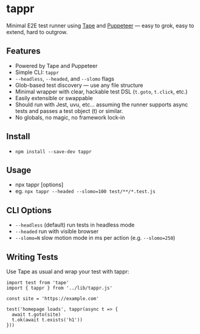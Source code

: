# tappr

Minimal E2E test runner using [Tape](https://github.com/substack/tape) and [Puppeteer](https://www.npmjs.com/package/puppeteer) — easy to grok, easy to extend, hard to outgrow.

## Features
- Powered by Tape and Puppeteer
- Simple CLI: `tappr`
- `--headless`, `--headed`, and `--slomo` flags
- Glob-based test discovery — use any file structure
- Minimal wrapper with clear, hackable test DSL (`t.goto`, `t.click`, etc.)
- Easily extensible or swappable
- Should run with Jest, uvu, etc... assuming the runner supports async tests and passes a test object (t) or similar.
- No globals, no magic, no framework lock-in

## Install
- `npm install --save-dev tappr`

## Usage
- npx tappr [options] <glob-patterns>
- eg. `npx tappr --headed --slomo=100 test/**/*.test.js`

## CLI Options
- `--headless` (default) run tests in headless mode
- `--headed` run with visible browser
- `--slomo=N` slow motion mode in ms per action (e.g. `--slomo=250`)

## Writing Tests
Use Tape as usual and wrap your test with tappr:
```
import test from 'tape'
import { tappr } from '../lib/tappr.js'

const site = 'https://example.com'

test('homepage loads', tappr(async t => {
  await t.goto(site)
  t.ok(await t.exists('h1'))
}))
```
